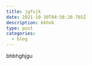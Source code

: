 ```yaml
---
title: jgfvjk
date: 2021-10-30T04:58:20.765Z
description: kkhvk
type: post
categories:
  - blog
---
```

bhbhghjgu